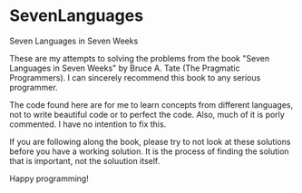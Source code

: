 # SevenLanguages
Seven Languages in Seven Weeks

These are my attempts to solving the problems from the book "Seven Languages in Seven Weeks" by Bruce A. Tate (The Pragmatic Programmers).
I can sincerely recommend this book to any serious programmer.

The code found here are for me to learn concepts from different languages, not to write beautiful code or to perfect the code. Also, much of it is porly commented. I have no intention to fix this.

If you are following along the book, please try to not look at these solutions before you have a working solution. It is the process of finding the solution that is important, not the soluution itself.

Happy programming!
